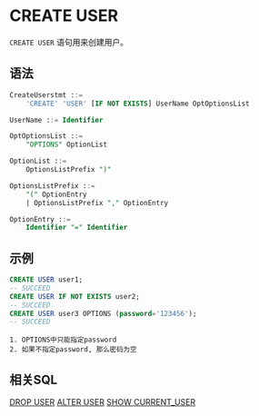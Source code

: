 # CREATE USER

`CREATE USER` 语句用来创建用户。

## 语法
```sql
CreateUserstmt ::=
    'CREATE' 'USER' [IF NOT EXISTS] UserName OptOptionsList

UserName ::= Identifier

OptOptionsList ::=
    "OPTIONS" OptionList

OptionList ::=
    OptionsListPrefix ")"

OptionsListPrefix ::=
    "(" OptionEntry
    | OptionsListPrefix "," OptionEntry

OptionEntry ::=
    Identifier "=" Identifier
```

## **示例**
```sql
CREATE USER user1;
-- SUCCEED
CREATE USER IF NOT EXISTS user2;
-- SUCCEED
CREATE USER user3 OPTIONS (password='123456');
-- SUCCEED
```

```{note}
1. OPTIONS中只能指定password
2. 如果不指定password, 那么密码为空
```

## 相关SQL

[DROP USER](./DROP_USER_STATEMENT.md)
[ALTER USER](./ALTER_USER_STATEMENT.md)
[SHOW CURRENT_USER](./SHOW_CURRENT_USER_STATEMENT.md)